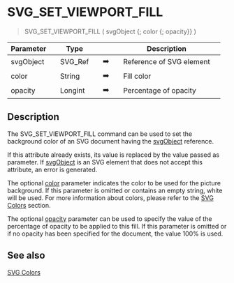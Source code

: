 <!-- SVG_SET_VIEWPORT_FILL ( objectID ; color ; opacity )
 -> objectID (Text)
 -> color (Text)
 -> opacity (Long Integer)-->
# SVG_SET_VIEWPORT_FILL

> SVG_SET_VIEWPORT_FILL ( svgObject {; color {; opacity}} )

| Parameter |     | Type |     |     |     | Description |     |
| --- | --- | --- | --- | --- | --- | --- | --- |
| svgObject |     | SVG_Ref |     | ➡️ |     | Reference of SVG element |     |
| color |     | String |     | ➡️ |     | Fill color |     |
| opacity |     | Longint |     | ➡️ |     | Percentage of opacity |     |

## Description

The SVG_SET_VIEWPORT_FILL command can be used to set the background color of an SVG document having the [svgObject](# "Reference of SVG element") reference.

If this attribute already exists, its value is replaced by the value passed as parameter. If [svgObject](# "Reference of SVG element") is an SVG element that does not accept this attribute, an error is generated.

The optional [color](# "Fill color") parameter indicates the color to be used for the picture background. If this parameter is omitted or contains an empty string, white will be used. For more information about colors, please refer to the [SVG Colors](SVG%20Colors.md "SVG Colors") section.

The optional [opacity](# "Percentage of opacity") parameter can be used to specify the value of the percentage of opacity to be applied to this fill. If this parameter is omitted or if no opacity has been specified for the document, the value 100% is used.

## See also

[SVG Colors](SVG%20Colors.md)
